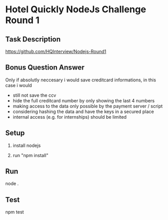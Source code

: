 # Hotel Quickly NodeJs Challenge Round 1

## Task Description

https://github.com/HQInterview/Nodejs-Round1

## Bonus Question Answer

Only if absolutly neccesary i would save creditcard informations, 
in this case i would 

- still not save the ccv
- hide the full creditcard number by only showing the last 4 numbers
- making access to the data only possible by the payment server / script
- considering hashing the data and have the keys in a secured place
- internal access (e.g. for internships) should be limited

## Setup

1. install nodejs

2. run "npm install"

## Run

node .

## Test

npm test


